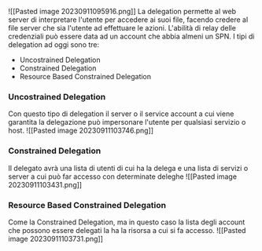 ![[Pasted image 20230911095916.png]]
La delegation permette al web server di interpretare l'utente per accedere ai suoi file, facendo credere al file server che sia l'utente ad effettuare le azioni.
L'abilità di relay delle credenziali può essere data ad un account che abbia almeni un SPN.
I tipi di delegation ad oggi sono tre:
- Uncostrained Delegation
- Constrained Delegation
- Resource Based Constrained Delegation
### **Uncostrained Delegation**
Con questo tipo di delegation il server o il service account a cui viene garantita la delegazione può impersonare l'utente per qualsiasi servizio o host.
![[Pasted image 20230911103746.png]]
### **Constrained Delegation**
Il delegato avrà una lista di utenti di cui ha la delega e una lista di servizi o server a cui può far accesso con determinate deleghe
![[Pasted image 20230911103431.png]]
### **Resource Based Constrained Delegation**
Come la Constrained Delegation, ma in questo caso la lista degli account che possono essere delegati la ha la risorsa a cui si fa accesso.
![[Pasted image 20230911103731.png]]